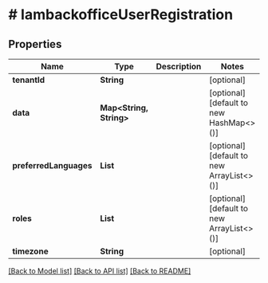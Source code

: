 # # IambackofficeUserRegistration


## Properties 


Name | Type | Description | Notes
------------ | ------------- | ------------- | -------------
**tenantId**| **String** |   | [optional]
**data**| **Map<String, String>** |   | [optional] [default to new HashMap<>()]
**preferredLanguages**| **List<String>** |   | [optional] [default to new ArrayList<>()]
**roles**| **List<String>** |   | [optional] [default to new ArrayList<>()]
**timezone**| **String** |   | [optional]


[[Back to Model list]](../../README.md#models) [[Back to API list]](../../README.md#endpoints) [[Back to README]](../../README.md)

